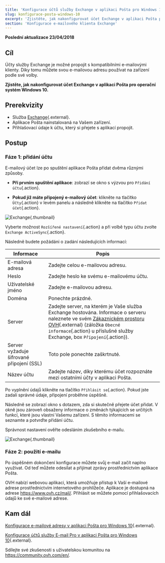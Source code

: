 ```yaml
---
title: 'Konfigurace účtů služby Exchange v aplikaci Pošta pro Windows 10'
slug: konfigurace-posta-windows-10
excerpt: 'Zjistěte, jak nakonfigurovat účet Exchange v aplikaci Pošta pro operační systém Windows 10'
section: 'Konfigurace e-mailového klienta Exchange'
---
```


**Poslední aktualizace 23/04/2018**

## Cíl

Účty služby Exchange je možné propojit s kompatibilními e-mailovými klienty. Díky tomu můžete svou e-mailovou adresu používat na zařízení podle své volby.

**Zjistěte, jak nakonfigurovat účet Exchange v aplikaci Pošta pro operační systém Windows 10.**

## Prerekvizity

- Služba [Exchange](https://www.ovh.cz/emails/){.external}.
- Aplikace Pošta nainstalovaná na Vašem zařízení.
- Přihlašovací údaje k účtu, který si přejete s aplikací propojit.

## Postup

### Fáze 1: přidání účtu

E-mailový účet lze po spuštění aplikace Pošta přidat dvěma různými způsoby.

- **Při prvním spuštění aplikace**: zobrazí se okno s výzvou pro `Přidání účtu`{.action}.

- **Pokud již máte připojený e-mailový účet**: klikněte na tlačítko `Účty`{.action} v levém panelu a následně klikněte na tlačítko `Přidat účet`{.action}.

![Exchange](images/configuration-mail-windows-step1.png){.thumbnail}

Vyberte možnost `Rozšířené nastavení`{.action} a při volbě typu účtu zvolte `Exchange ActiveSync`{.action}.

Následně budete požádáni o zadání následujících informací:

|Informace|Popis|
|---|---|
|E-mailová adresa|Zadejte celou e-mailovou adresu.|
|Heslo|Zadejte heslo ke svému e-mailovému účtu.|
|Uživatelské jméno|Zadejte e-mailovou adresu.|
|Doména|Ponechte prázdné.|
|Server|Zadejte server, na kterém je Vaše služba Exchange hostována.  Informace o serveru naleznete ve svém [Zákaznickém prostoru OVH](https://www.ovh.com/auth/?action=gotomanager){.external} (záložka `Obecné informace`{.action} u příslušné služby Exchange, box `Připojení`{.action}).|
|Server vyžaduje šifrované připojení (SSL)|Toto pole ponechte zaškrtnuté.|
|Název účtu|Zadejte název, díky kterému účet rozpoznáte mezi ostatními účty v aplikaci Pošta.|

Po vyplnění údajů klikněte na tlačítko `Přihlásit se`{.action}. Pokud jste zadali správné údaje, připojení proběhne úspěšně.

Následně se zobrazí okno s dotazem, zda si skutečně přejete účet přidat. V okně jsou zároveň obsaženy informace o změnách týkajících se určitých funkcí, které jsou vlastní Vašemu zařízení. S těmito informacemi se seznamte a potvrďte přidání účtu.

Správnost nastavení ověřte odesláním zkušebního e-mailu.

![Exchange](images/configuration-mail-windows-exchange-step2.png){.thumbnail}

### Fáze 2: použití e-mailu

Po úspěšném dokončení konfigurace můžete svůj e-mail začít naplno využívat. Od teď můžete odesílat a přijímat zprávy prostřednictvím aplikace Pošta.

OVH nabízí webovou aplikaci, která umožňuje přístup k Vaší e-mailové adrese prostřednictvím internetového prohlížeče. Aplikace je dostupná na adrese <https://www.ovh.cz/mail/>. Přihlásit se můžete pomocí přihlašovacích údajů ke své e-mailové adrese.

## Kam dál

[Konfigurace e-mailové adresy v aplikaci Pošta pro Windows 10](https://docs.ovh.com/cz/cs/emails/konfigurace-posta-windows-10/){.external}.

[Konfigurace účtů služby E-mail Pro v aplikaci Pošta pro Windows 10](https://docs.ovh.com/cz/cs/emails-pro/konfigurace-posta-windows-10/){.external}.

Sdílejte své zkušenosti s uživatelskou komunitou na <https://community.ovh.com/en/>.